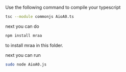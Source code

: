 Use the following command to compile your typescript

```bash
tsc --module commonjs AioA0.ts
```
next you can do 
```bash
npm install mraa 
```
to install mraa in this folder. 

next you can run 

```bash
sudo node AioA0.js
```

